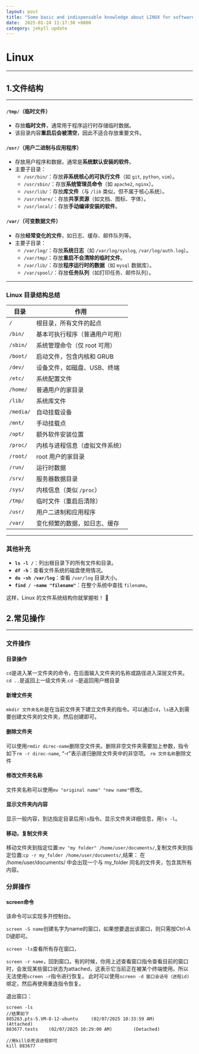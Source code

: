 ```yaml
---
layout: post
title: "Some basic and indispensable knowledge about LINUX for software engineer"
date:  2025-01-24 11:17:30 +0800
category: jekyll update
---
```

# Linux
***
## 1.文件结构
***
#### **`/tmp/`（临时文件）**
- 存放**临时文件**，通常用于程序运行时存储临时数据。
- 该目录内容**重启后会被清空**，因此不适合存放重要文件。

#### **`/usr/`（用户二进制与应用程序）**
- 存放用户程序和数据，通常是**系统默认安装的软件**。
- 主要子目录：
    - `/usr/bin/`：存放**非系统核心的可执行文件**（如 `git`, `python`, `vim`）。
    - `/usr/sbin/`：存放**系统管理员命令**（如 `apache2`, `nginx`）。
    - `/usr/lib/`：存放**库文件**（与 `/lib` 类似，但不属于核心系统）。
    - `/usr/share/`：存放**共享资源**（如文档、图标、字体）。
    - `/usr/local/`：存放**手动编译安装的软件**。

#### **`/var/`（可变数据文件）**
- 存放**经常变化的文件**，如日志、缓存、邮件队列等。
- 主要子目录：
    - `/var/log/`：存放**系统日志**（如 `/var/log/syslog`, `/var/log/auth.log`）。
    - `/var/tmp/`：存放**重启不会清除的临时文件**。
    - `/var/lib/`：存放**程序运行时的数据**（如 `mysql` 数据库）。
    - `/var/spool/`：存放**任务队列**（如打印任务、邮件队列）。

---
### **Linux 目录结构总结**
| 目录 | 作用 |
|------|------|
| `/` | 根目录，所有文件的起点 |
| `/bin/` | 基本可执行程序（普通用户可用） |
| `/sbin/` | 系统管理命令（仅 root 可用） |
| `/boot/` | 启动文件，包含内核和 GRUB |
| `/dev/` | 设备文件，如磁盘、USB、终端 |
| `/etc/` | 系统配置文件 |
| `/home/` | 普通用户的家目录 |
| `/lib/` | 系统库文件 |
| `/media/` | 自动挂载设备 |
| `/mnt/` | 手动挂载点 |
| `/opt/` | 额外软件安装位置 |
| `/proc/` | 内核与进程信息（虚拟文件系统） |
| `/root/` | root 用户的家目录 |
| `/run/` | 运行时数据 |
| `/srv/` | 服务器数据目录 |
| `/sys/` | 内核信息（类似 `/proc`） |
| `/tmp/` | 临时文件（重启后清除） |
| `/usr/` | 用户二进制和应用程序 |
| `/var/` | 变化频繁的数据，如日志、缓存 |

---
### **其他补充**
- **`ls -l /`**：列出根目录下的所有文件和目录。
- **`df -h`**：查看文件系统的磁盘使用情况。
- **`du -sh /var/log`**：查看 `/var/log` 目录大小。
- **`find / -name "filename"`**：在整个系统中查找 `filename`。

这样，Linux 的文件系统结构你就掌握啦！ 🚀

## 2.常见操作
***
### 文件操作
#### 目录操作
`cd`是进入某一文件夹的命令，在后面输入文件夹的名称或路径进入深层文件夹。`cd ..`是返回上一级文件夹.`cd ~`是返回用户根目录
#### 新增文件夹
`mkdir 文件夹名称`是在当前文件夹下建立文件夹的指令。可以通过`cd`，`ls`进入到需要创建文件夹的文件夹，然后创建即可。
#### 删除文件夹
可以使用`rmdir direc-name`删除空文件夹。删除非空文件夹需要加上参数，指令如下`rm -r direc-name`, “-r”表示递归删除文件夹中的非空项。 `rm 文件名称`删除文件
#### 修改文件夹名称
文件夹名称可以使用`mv "original name" "new name"`修改。
#### 显示文件夹内内容
显示一般内容，到达指定目录后用`ls`指令。显示文件夹详细信息，用`ls -l`。
#### 移动，复制文件夹
移动文件夹到指定位置:`mv "my folder" /home/user/documents/`,复制文件夹到指定位置:`cp -r my_folder /home/user/documents/`,结果： 在 /home/user/documents/ 中会出现一个与 my_folder 同名的文件夹，包含其所有内容。
### 分屏操作
#### screen命令
该命令可以实现多开控制台。

`screen -S name`创建名字为name的窗口，如果想要退出该窗口，则只需按Ctrl-A D键即可。

`screen -ls`查看所有存在窗口，

`screen -r name`，回到窗口。有的时候，你用上述查看窗口指令查看目前的窗口时，会发现某些窗口状态为attached，这表示它当前正在被某个终端使用。所以无法使用`screen -r`指令进行恢复。
此时可以使用`screen -d 窗口会话号（进程id)`绑定，然后再使用重连指令恢复。

退出窗口：
```
screen -ls 
//结果如下
885263.pts-5.VM-8-12-ubuntu     (02/07/2025 10:33:59 AM)        (Attached)
883677.tests    (02/07/2025 10:29:00 AM)        (Detached)

//用kill杀死该进程即可
kill 883677
```
